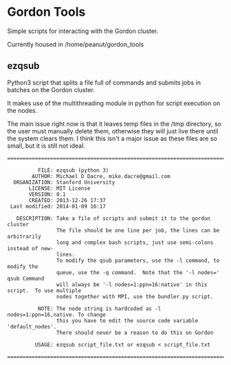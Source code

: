 Gordon Tools
============

Simple scripts for interacting with the Gordon cluster.

Currently housed in /home/peanut/gordon_tools

ezqsub
------

Python3 script that splits a file full of commands and submits jobs in batches on 
the Gordon cluster.

It makes use of the multithreading module in python for script execution on the nodes.

The main issue right now is that it leaves temp files in the /tmp directory, so the
user must manually delete them, otherwise they will just live there until the system
clears them.  I think this isn't a major issue as these files are so small, but it is
still not ideal.

```
====================================================================================

          FILE: ezqsub (python 3)
        AUTHOR: Michael D Dacre, mike.dacre@gmail.com
  ORGANIZATION: Stanford University
       LICENSE: MIT License
       VERSION: 0.1
       CREATED: 2013-12-26 17:37
 Last modified: 2014-01-09 16:17

   DESCRIPTION: Take a file of scripts and submit it to the gordon cluster
                The file should be one line per job, the lines can be arbitrarily
                long and complex bash scripts, just use semi-colons instead of new-
                lines.
                To modify the qsub parameters, use the -l command, to modify the
                queue, use the -q command.  Note that the '-l nodes=' qsub Command
                will always be '-l nodes=1:ppn=16:native' in this script.  To use multiple
                nodes together with MPI, use the bundler.py script.

          NOTE: The node string is hardcoded as -l nodes=1:ppn=16,native. To change
                this you have to edit the source code variable 'default_nodes'. 
                There should never be a reason to do this on Gordon

         USAGE: ezqsub script_file.txt or ezqsub < script_file.txt

====================================================================================
```


